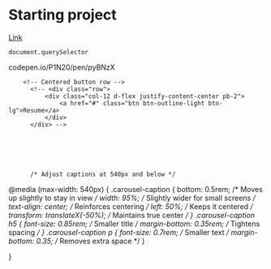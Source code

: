 # Starting project

[Link](https://josiesavill.github.io/portfolio325/)

````
document.querySelector
````





codepen.io/P1N20/pen/pyBNzX

<section class="carousel pt-4 pb-4">
        <div class="container">



        <!-- Centered button row -->
          <!-- <div class="row">
              <div class="col-12 d-flex justify-content-center pb-2">
                  <a href="#" class="btn btn-outline-light btn-lg">Resume</a>
              </div>
          </div> -->






          /* Adjust captions at 540px and below */
@media (max-width: 540px) {
	.carousel-caption {
		bottom: 0.5rem; /* Moves up slightly to stay in view */
		width: 95%; /* Slightly wider for small screens */
		text-align: center; /* Reinforces centering */
		left: 50%; /* Keeps it centered */
		transform: translateX(-50%); /* Maintains true center */
	  }
	  .carousel-caption h5 {
		font-size: 0.85rem; /* Smaller title */
		margin-bottom: 0.35rem; /* Tightens spacing */
	  }
	  .carousel-caption p {
		font-size: 0.7rem; /* Smaller text */
		margin-bottom: 0.35; /* Removes extra space */
	  }

}